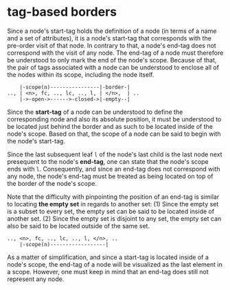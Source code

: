 
<!-- ======================================================================= -->
# tag-based borders

Since a node's start-tag holds the definition of a node (in terms of a name
and a set of attributes), it is a node's start-tag that corresponds with the
pre-order visit of that node. In contrary to that, a node's end-tag does not
correspond with the visit of any node. The end-tag of a node must therefore
be understood to only mark the end of the node's scope. Because of that, the
pair of tags associated with a node can be understood to enclose all of the
nodes within its scope, including the node itself.

```
    |-scope(n)----------------|-border-|
.., | <n>, fc, .., lc, .., l, | </n>,  | ..
    |->-open->------>-closed->|-empty--|
```

Since the **start-tag** of a node can be understood to define the corresponding
node and also its absolute position, it must be understood to be located just
behind the border and as such to be located inside of the node's scope. Based
on that, the scope of a node can be said to begin with the node's start-tag.

Since the last subsequent leaf `l` of the node's last child is the last node
next presequent to the node's **end-tag**, one can state that the node's scope
ends with `l`. Consequently, and since an end-tag does not correspond with any
node, the node's end-tag must be treated as being located on top of the border
of the node's scope.

Note that the difficulty with pinpointing the position of an end-tag is similar
to locating **the empty set** in regards to another set: (1) Since the empty
set is a subset to every set, the empty set can be said to be located inside
of another set. (2) Since the empty set is disjoint to any set, the empty set
can also be said to be located outside of the same set.

```
.., <n>, fc, .., lc, .., l, </n>, ..
    |-scope(n)------------------|
```

As a matter of simplification, and since a start-tag is located inside of a
node's scope, the end-tag of a node will be visualized as the last element
in a scope. However, one must keep in mind that an end-tag does still not
represent any node.
